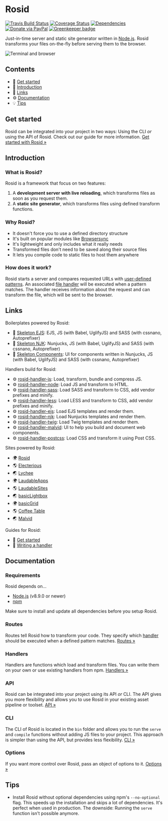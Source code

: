 # Rosid

[![Travis Build Status](https://travis-ci.org/electerious/Rosid.svg?branch=master)](https://travis-ci.org/electerious/Rosid) [![Coverage Status](https://coveralls.io/repos/github/electerious/Rosid/badge.svg?branch=master)](https://coveralls.io/github/electerious/Rosid?branch=master) [![Dependencies](https://david-dm.org/electerious/Rosid.svg)](https://david-dm.org/electerious/Rosid#info=dependencies) [![Donate via PayPal](https://img.shields.io/badge/paypal-donate-009cde.svg)](https://www.paypal.com/cgi-bin/webscr?cmd=_s-xclick&hosted_button_id=CYKBESW577YWE) [![Greenkeeper badge](https://badges.greenkeeper.io/electerious/Rosid.svg)](https://greenkeeper.io/)

Just-in-time server and static site generator written in [Node.js](https://nodejs.org/). Rosid transforms your files on-the-fly before serving them to the browser.

![Terminal and browser](https://s.electerious.com/images/rosid/readme.png)

## Contents

- 🏃 [Get started](#get-started)
- 📄 [Introduction](#introduction)
- 🔗 [Links](#links)
- ⚙️ [Documentation](#documentation)
- 💡 [Tips](#tips)

## Get started

Rosid can be integrated into your project in two ways: Using the CLI *or* using the API of Rosid. Check out our guide for more information. [Get started with Rosid &#187;](docs/Get%20started.md)

## Introduction

### What is Rosid?

Rosid is a framework that focus on two features:

1. A **development server with live reloading**, which transforms files as soon as you request them.
2. A **static site generator**, which transforms files using defined transform functions.

### Why Rosid?

- It doesn't force you to use a defined directory structure
- It's built on popular modules like [Browsersync](https://www.browsersync.io)
- It's lightweight and only includes what it really needs
- Transformed files don't need to be saved along their source files
- It lets you compile code to static files to host them anywhere

### How does it work?

Rosid starts a server and compares requested URLs with [user-defined patterns](docs/Routes.md). An associated [file handler](docs/Handlers.md) will be executed when a pattern matches. The handler receives information about the request and can transform the file, which will be sent to the browser.

## Links

Boilerplates powered by Rosid:

- 📐 [Skeleton EJS](https://github.com/electerious/Skeleton-EJS): EJS, JS (with Babel, UglifyJS) and SASS (with cssnano, Autoprefixer)
- 📐 [Skeleton NJK](https://github.com/electerious/Skeleton-NJK): Nunjucks, JS (with Babel, UglifyJS) and SASS (with cssnano, Autoprefixer)
- 📐 [Skeleton Components](https://github.com/electerious/Skeleton-Components): UI for components written in Nunjucks, JS (with Babel, UglifyJS) and SASS (with cssnano, Autoprefixer)

Handlers build for Rosid:

- ⚙️ [rosid-handler-js](https://github.com/electerious/rosid-handler-js): Load, transform, bundle and compress JS.
- ⚙️ [rosid-handler-node](https://github.com/electerious/rosid-handler-node): Load JS and transform to HTML.
- ⚙️ [rosid-handler-sass](https://github.com/electerious/rosid-handler-sass): Load SASS and transform to CSS, add vendor prefixes and minify.
- ⚙️ [rosid-handler-less](https://github.com/freedeebee/rosid-handler-less): Load LESS and transform to CSS, add vendor prefixes and minify.
- ⚙️ [rosid-handler-ejs](https://github.com/electerious/rosid-handler-ejs): Load EJS templates and render them.
- ⚙️ [rosid-handler-njk](https://github.com/electerious/rosid-handler-njk): Load Nunjucks templates and render them.
- ⚙️ [rosid-handler-twig](https://github.com/electerious/rosid-handler-twig): Load Twig templates and render them.
- ⚙️ [rosid-handler-malvid](https://github.com/comwrap/rosid-handler-malvid): UI to help you build and document web components.
- ⚙️ [rosid-handler-postcss](https://github.com/omarkhatibco/rosid-handler-postcss): Load CSS and transform it using Post CSS.

Sites powered by Rosid:

- 🌍 [Rosid](https://rosid.electerious.com)
- 🌎 [Electerious](https://electerious.com)
- 🌏 [Lychee](https://lychee.electerious.com)
- 🌍 [LaudableApps](https://laudableapps.com)
- 🌎 [LaudableSites](https://laudablesites.com)
- 🌏 [basicLightbox](https://basiclightbox.electerious.com)
- 🌍 [basicGrid](https://basicgrid.electerious.com)
- 🌎 [Coffee Table](https://coffee.electerious.com)
- 🌏 [Malvid](https://malvid.electerious.com)

Guides for Rosid:

- 📄 [Get started](docs/Get%20started.md)
- 📄 [Writing a handler](docs/Writing%20a%20handler.md)

## Documentation

### Requirements

Rosid depends on...

- [Node.js](https://nodejs.org/en/) (v8.9.0 or newer)
- [npm](https://www.npmjs.com)

Make sure to install and update all dependencies before you setup Rosid.

### Routes

Routes tell Rosid how to transform your code. They specify which [handler](docs/Handlers.md) should be executed when a defined pattern matches. [Routes &#187;](docs/Routes.md)

### Handlers

Handlers are functions which load and transform files. You can write them on your own or use existing handlers from npm. [Handlers &#187;](docs/Handlers.md)

### API

Rosid can be integrated into your project using its API *or* CLI. The API gives you more flexibility and allows you to use Rosid in your existing asset pipeline or toolset. [API &#187;](docs/API.md)

### CLI

The CLI of Rosid is located in the `bin` folder and allows you to run the `serve` and `compile` functions without adding JS files to your project. This approach is simpler than using the API, but provides less flexibility. [CLI &#187;](docs/CLI.md)

### Options

If you want more control over Rosid, pass an object of options to it. [Options &#187;](docs/Options.md)

## Tips

- Install Rosid without optional dependencies using npm's `--no-optional` flag. This speeds up the installation and skips a lot of dependencies. It's perfect when used in production. The downside: Running the `serve` function isn't possible anymore.
